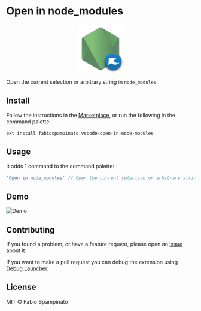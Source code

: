 # Open in node_modules

<p align="center">
  <img src="https://raw.githubusercontent.com/fabiospampinato/vscode-open-in-node-modules/master/resources/logo.png" width="128" alt="Logo">
</p>

Open the current selection or arbitrary string in `node_modules`.

## Install

Follow the instructions in the [Marketplace](https://marketplace.visualstudio.com/items?itemName=fabiospampinato.vscode-open-in-node-modules), or run the following in the command palette:

```shell
ext install fabiospampinato.vscode-open-in-node-modules
```

## Usage

It adds 1 command to the command palette:

```js
'Open in node_modules' // Open the current selection or arbitrary string in node_modules
```

## Demo

![Demo](resources/demo.gif)

## Contributing

If you found a problem, or have a feature request, please open an [issue](https://github.com/fabiospampinato/vscode-open-in-node_modules/issues) about it.

If you want to make a pull request you can debug the extension using [Debug Launcher](https://marketplace.visualstudio.com/items?itemName=fabiospampinato.vscode-debug-launcher).

## License

MIT © Fabio Spampinato
